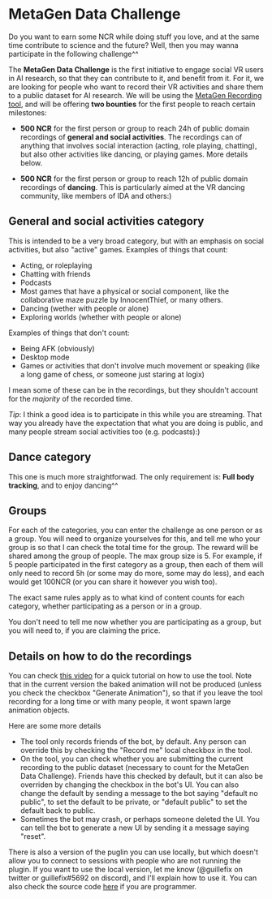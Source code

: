 # MetaGen Data Challenge

Do you want to earn some NCR while doing stuff you love, and at the same time contribute to science and the future? Well, then you may wanna participate in the following challenge^^

The **MetaGen Data Challenge** is the first initiative to engage social VR users in AI research, so that they can contribute to it, and benefit from it. For it, we are looking for people who want to record their VR activities and share them to a public dataset for AI research. We will be using the [MetaGen Recording tool](https://www.youtube.com/watch?v=PgQmuIQYoBE&ab_channel=GuillermoValle), and will be offering **two bounties** for the first people to reach certain milestones:

* **500 NCR** for the first person or group to reach 24h of public domain recordings of **general and social activities**. The recordings can of anything that involves social interaction (acting, role playing, chatting), but also other activities like dancing, or playing games. More details below.

* **500 NCR** for the first person or group to reach 12h of public domain recordings of **dancing**. This is particularly aimed at the VR dancing community, like members of IDA and others:)

## General and social activities category

This is intended to be a very broad category, but with an emphasis on social activities, but also "active" games.
Examples of things that count:

* Acting, or roleplaying
* Chatting with friends
* Podcasts
* Most games that have a physical or social component, like the collaborative maze puzzle by InnocentThief, or many others.
* Dancing (wether with people or alone)
* Exploring worlds (whether with people or alone)

Examples of things that don't count:

* Being AFK (obviously)
* Desktop mode
* Games or activities that don't involve much movement or speaking (like a long game of chess, or someone just staring at logix)

I mean some of these can be in the recordings, but they shouldn't account for the *majority* of the recorded time.

*Tip*: I think a good idea is to participate in this while you are streaming. That way you already have the expectation that what you are doing is public, and many people stream social activities too (e.g. podcasts):)

## Dance category

This one is much more straightforwad. The only requirement is: **Full body tracking**, and to enjoy dancing^^

## Groups

For each of the categories, you can enter the challenge as one person or as a group. You will need to organize yourselves for this, and tell me who your group is so that I can check the total time for the group. The reward will be shared among the group of people. The max group size is 5. For example, if 5 people participated in the first category as a group, then each of them will only need to record 5h (or some may do more, some may do less), and each would get 100NCR (or you can share it however you wish too).

The exact same rules apply as to what kind of content counts for each category, whether participating as a person or in a group.

You don't need to tell me now whether you are participating as a group, but you will need to, if you are claiming the price.

## Details on how to do the recordings

You can check [this video](https://www.youtube.com/watch?v=PgQmuIQYoBE&ab_channel=GuillermoValle) for a quick tutorial on how to use the tool. Note that in the current version the baked animation will not be produced (unless you check the checkbox "Generate Animation"), so that if you leave the tool recording for a long time or with many people, it wont spawn large animation objects.

Here are some more details

* The tool only records friends of the bot, by default. Any person can override this by checking the "Record me" local checkbox in the tool.
* On the tool, you can check whether you are submitting the current recording to the public dataset (necessary to count for the MetaGen Data Challenge). Friends have this checked by default, but it can also be overriden by changing the checkbox in the bot's UI. You can also change the default by sending a message to the bot saying "default no public", to set the default to be private, or "default public" to set the default back to public.
* Sometimes the bot may crash, or perhaps someone deleted the UI. You can tell the bot to generate a new UI by sending it a message saying "reset".

There is also a version of the puglin you can use locally, but which doesn't allow you to connect to sessions with people who are not running the plugin. If you want to use the local version, let me know (@guillefix on twitter or guillefix#5692 on discord), and I'll explain how to use it. You can also check the source code [here](https://github.com/MetaGenAI/MetaGenNeos) if you are programmer.
